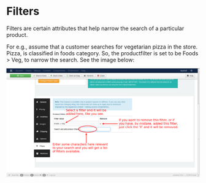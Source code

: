 # Filters

Filters are certain attributes that help narrow the search of a particular product.

For e.g., assume that a customer searches for vegetarian pizza in the store. Pizza, is classified in foods category. So, the productfilter is set to be Foods > Veg, to narrow the search. See the image below:

![Configurable Filters](product_conf_filters_1.png)